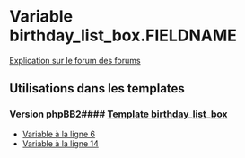# Variable birthday_list_box.FIELDNAME
[Explication sur le forum des forums](http://forum.forumactif.com/t294113-listing-des-variables#birthday_list_box.FIELDNAME)
## Utilisations dans les templates
### Version phpBB2#### [Template birthday_list_box](subsilver/birthday_list_box.md)
* [Variable à la ligne 6](../subsilver/birthday_list_box.tpl#L6)
* [Variable à la ligne 14](../subsilver/birthday_list_box.tpl#L14)